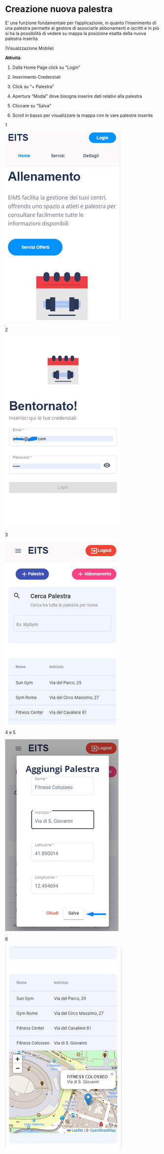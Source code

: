# Creazione nuova palestra

E’ una funzione fondamentale per l’applicazione, in quanto l’inserimento di una palestra permette al gestore di associarle abbonamenti e iscritti e in più si ha la possibilità di vedere su mappa la posizione esatta della nuova palestra inserita

(Visualzzazione Mobile)

**Attività**:

1. Dalla Home Page click su “Login”
2. Inserimento Credenziali
3. Click su “+ Palestra”

 4.   Apertura “Modal” dove bisogna inserire dati relativi alla palestra

1. Cliccare su “Salva”
2. Scroll in basso per visualizzare la mappa con le vare palestre inserite

1

![Untitled](Creazione%20nuova%20palestra%20f0ca9bdfdd3a4b57a95e54a66f6ba1da/Untitled.png)

2

![Untitled](Creazione%20nuova%20palestra%20f0ca9bdfdd3a4b57a95e54a66f6ba1da/Untitled%201.png)

3

![Untitled](Creazione%20nuova%20palestra%20f0ca9bdfdd3a4b57a95e54a66f6ba1da/Untitled%202.png)

4 e 5

![Untitled](Creazione%20nuova%20palestra%20f0ca9bdfdd3a4b57a95e54a66f6ba1da/Untitled%203.png)

6

![Untitled](Creazione%20nuova%20palestra%20f0ca9bdfdd3a4b57a95e54a66f6ba1da/Untitled%204.png)